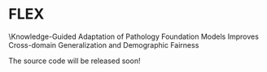 # FLEX
\Knowledge-Guided Adaptation of Pathology Foundation Models Improves Cross-domain Generalization and Demographic Fairness



The source code will be released soon!
